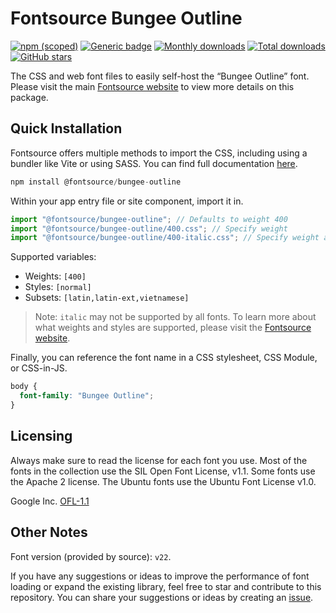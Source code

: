 # Fontsource Bungee Outline

[![npm (scoped)](https://img.shields.io/npm/v/@fontsource/bungee-outline?color=brightgreen)](https://www.npmjs.com/package/@fontsource/bungee-outline) [![Generic badge](https://img.shields.io/badge/fontsource-passing-brightgreen)](https://github.com/fontsource/fontsource) [![Monthly downloads](https://badgen.net/npm/dm/@fontsource/bungee-outline)](https://github.com/fontsource/fontsource) [![Total downloads](https://badgen.net/npm/dt/@fontsource/bungee-outline)](https://github.com/fontsource/fontsource) [![GitHub stars](https://img.shields.io/github/stars/fontsource/fontsource.svg?style=social&label=Star)](https://github.com/fontsource/fontsource/stargazers)

The CSS and web font files to easily self-host the “Bungee Outline” font. Please visit the main [Fontsource website](https://fontsource.org/fonts/bungee-outline) to view more details on this package.

## Quick Installation

Fontsource offers multiple methods to import the CSS, including using a bundler like Vite or using SASS. You can find full documentation [here](https://fontsource.org/docs/getting-started/introduction).

```javascript
npm install @fontsource/bungee-outline
```

Within your app entry file or site component, import it in.

```javascript
import "@fontsource/bungee-outline"; // Defaults to weight 400
import "@fontsource/bungee-outline/400.css"; // Specify weight
import "@fontsource/bungee-outline/400-italic.css"; // Specify weight and style
```

Supported variables:
- Weights: `[400]`
- Styles: `[normal]`
- Subsets: `[latin,latin-ext,vietnamese]`

> Note: `italic` may not be supported by all fonts. To learn more about what weights and styles are supported, please visit the [Fontsource website](https://fontsource.org/fonts/bungee-outline).

Finally, you can reference the font name in a CSS stylesheet, CSS Module, or CSS-in-JS.

```css
body {
  font-family: "Bungee Outline";
}
```

## Licensing
Always make sure to read the license for each font you use. Most of the fonts in the collection use the SIL Open Font License, v1.1. Some fonts use the Apache 2 license. The Ubuntu fonts use the Ubuntu Font License v1.0.

Google Inc.
[OFL-1.1](http://scripts.sil.org/OFL)

## Other Notes
Font version (provided by source): `v22`.

If you have any suggestions or ideas to improve the performance of font loading or expand the existing library, feel free to star and contribute to this repository. You can share your suggestions or ideas by creating an [issue](https://github.com/fontsource/fontsource/issues).